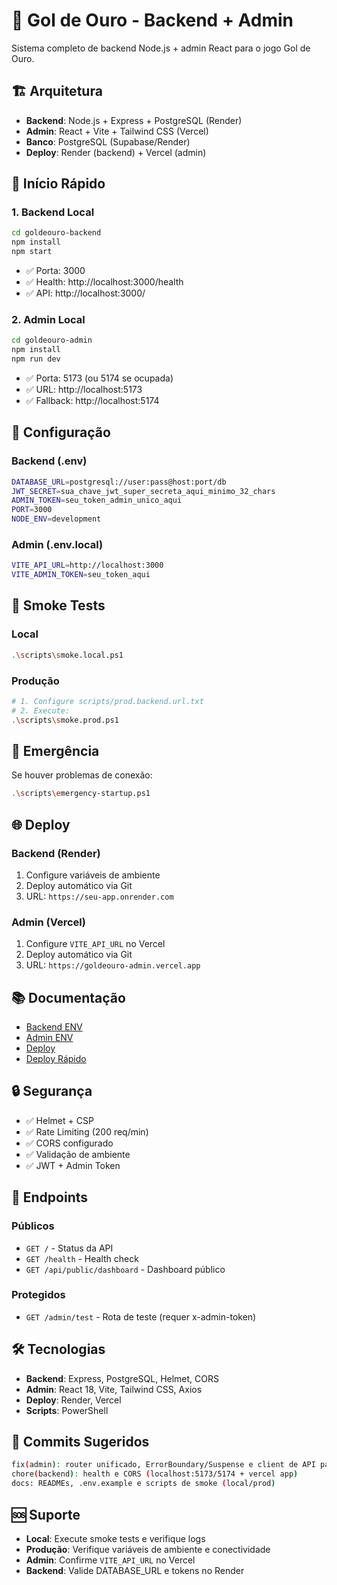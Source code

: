 # 🚀 Gol de Ouro - Backend + Admin

Sistema completo de backend Node.js + admin React para o jogo Gol de Ouro.

## 🏗️ Arquitetura

- **Backend**: Node.js + Express + PostgreSQL (Render)
- **Admin**: React + Vite + Tailwind CSS (Vercel)
- **Banco**: PostgreSQL (Supabase/Render)
- **Deploy**: Render (backend) + Vercel (admin)

## 🚀 Início Rápido

### 1. Backend Local
```bash
cd goldeouro-backend
npm install
npm start
```
- ✅ Porta: 3000
- ✅ Health: http://localhost:3000/health
- ✅ API: http://localhost:3000/

### 2. Admin Local
```bash
cd goldeouro-admin
npm install
npm run dev
```
- ✅ Porta: 5173 (ou 5174 se ocupada)
- ✅ URL: http://localhost:5173
- ✅ Fallback: http://localhost:5174

## 🔧 Configuração

### Backend (.env)
```bash
DATABASE_URL=postgresql://user:pass@host:port/db
JWT_SECRET=sua_chave_jwt_super_secreta_aqui_minimo_32_chars
ADMIN_TOKEN=seu_token_admin_unico_aqui
PORT=3000
NODE_ENV=development
```

### Admin (.env.local)
```bash
VITE_API_URL=http://localhost:3000
VITE_ADMIN_TOKEN=seu_token_aqui
```

## 🧪 Smoke Tests

### Local
```bash
.\scripts\smoke.local.ps1
```

### Produção
```bash
# 1. Configure scripts/prod.backend.url.txt
# 2. Execute:
.\scripts\smoke.prod.ps1
```

## 🚨 Emergência

Se houver problemas de conexão:
```bash
.\scripts\emergency-startup.ps1
```

## 🌐 Deploy

### Backend (Render)
1. Configure variáveis de ambiente
2. Deploy automático via Git
3. URL: `https://seu-app.onrender.com`

### Admin (Vercel)
1. Configure `VITE_API_URL` no Vercel
2. Deploy automático via Git
3. URL: `https://goldeouro-admin.vercel.app`

## 📚 Documentação

- [Backend ENV](README-ENV-BACKEND.md)
- [Admin ENV](goldeouro-admin/README-ENV-LOCAL.md)
- [Deploy](DEPLOY.md)
- [Deploy Rápido](DEPLOY-QUICK.md)

## 🔒 Segurança

- ✅ Helmet + CSP
- ✅ Rate Limiting (200 req/min)
- ✅ CORS configurado
- ✅ Validação de ambiente
- ✅ JWT + Admin Token

## 🎯 Endpoints

### Públicos
- `GET /` - Status da API
- `GET /health` - Health check
- `GET /api/public/dashboard` - Dashboard público

### Protegidos
- `GET /admin/test` - Rota de teste (requer x-admin-token)

## 🛠️ Tecnologias

- **Backend**: Express, PostgreSQL, Helmet, CORS
- **Admin**: React 18, Vite, Tailwind CSS, Axios
- **Deploy**: Render, Vercel
- **Scripts**: PowerShell

## 📝 Commits Sugeridos

```bash
fix(admin): router unificado, ErrorBoundary/Suspense e client de API padronizado
chore(backend): health e CORS (localhost:5173/5174 + vercel app)
docs: READMEs, .env.example e scripts de smoke (local/prod)
```

## 🆘 Suporte

- **Local**: Execute smoke tests e verifique logs
- **Produção**: Verifique variáveis de ambiente e conectividade
- **Admin**: Confirme `VITE_API_URL` no Vercel
- **Backend**: Valide DATABASE_URL e tokens no Render
